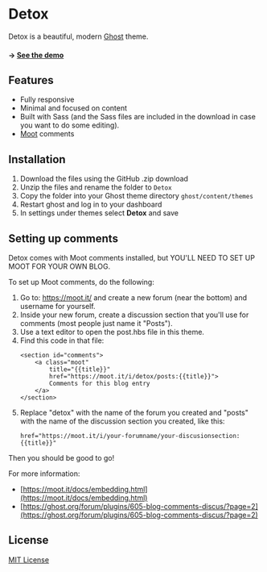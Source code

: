 # Detox

Detox is a beautiful, modern [Ghost](http://www.ghost.org) theme.

#### → [See the demo](http://www.jrdnbwmn.com/blueberry/detox/lunch/)

## Features

* Fully responsive
* Minimal and focused on content
* Built with Sass (and the Sass files are included in the download in case you want to do some editing).
* [Moot](https://moot.it/) comments

## Installation

1. Download the files using the GitHub .zip download
2. Unzip the files and rename the folder to `Detox`
4. Copy the folder into your Ghost theme directory `ghost/content/themes`
5. Restart ghost and log in to your dashboard
6. In settings under themes select **Detox** and save

## Setting up comments

Detox comes with Moot comments installed, but YOU'LL NEED TO SET UP MOOT FOR YOUR OWN BLOG.

To set up Moot comments, do the following:

1. Go to: https://moot.it/ and create a new forum (near the bottom) and username for yourself.
2. Inside your new forum, create a discussion section that you'll use for comments (most people just name it "Posts").
3. Use a text editor to open the post.hbs file in this theme.
4. Find this code in that file:
	```
    <section id="comments">
        <a class="moot"
            title="{{title}}"
            href="https://moot.it/i/detox/posts:{{title}}">
            Comments for this blog entry
        </a>
    </section>
    ```
5. Replace "detox" with the name of the forum you created and "posts" with the name of the discussion section you created, like this:
	```
    href="https://moot.it/i/your-forumname/your-discusionsection:{{title}}"
    ```
Then you should be good to go!

For more information: 
- [https://moot.it/docs/embedding.html](https://moot.it/docs/embedding.html)
- [https://ghost.org/forum/plugins/605-blog-comments-discus/?page=2](https://ghost.org/forum/plugins/605-blog-comments-discus/?page=2)

## License

[MIT License](http://oswaldoacauan.mit-license.org/)
